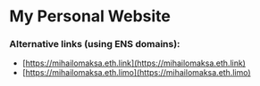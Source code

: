 # My Personal Website

### Alternative links (using ENS domains):
- [https://mihailomaksa.eth.link](https://mihailomaksa.eth.link)
- [https://mihailomaksa.eth.limo](https://mihailomaksa.eth.limo)
